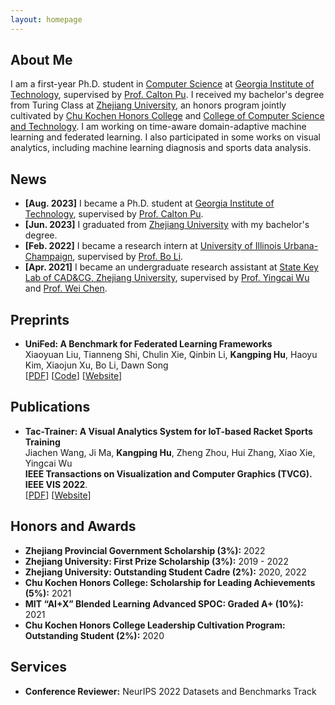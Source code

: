 ```yaml
---
layout: homepage
---
```


## About Me

I am a first-year Ph.D. student in [Computer Science](https://scs.gatech.edu) at [Georgia Institute of Technology](https://gatech.edu), supervised by [Prof. Calton Pu](https://www.cc.gatech.edu/~calton). I received my bachelor's degree from Turing Class at [Zhejiang University](https://www.zju.edu.cn/english), an honors program jointly cultivated by [Chu Kochen Honors College](http://ckc.zju.edu.cn/ckcen) and [College of Computer Science and Technology](http://www.en.cs.zju.edu.cn). I am working on time-aware domain-adaptive machine learning and federated learning. I also participated in some works on visual analytics, including machine learning diagnosis and sports data analysis.

## News

- **[Aug. 2023]** I became a Ph.D. student at [Georgia Institute of Technology](https://gatech.edu), supervised by [Prof. Calton Pu](https://www.cc.gatech.edu/~calton).
- **[Jun. 2023]** I graduated from [Zhejiang University](https://www.zju.edu.cn/english) with my bachelor's degree.
- **[Feb. 2022]** I became a research intern at [University of Illinois Urbana-Champaign](https://illinois.edu), supervised by [Prof. Bo Li](https://aisecure.github.io).
- **[Apr. 2021]** I became an undergraduate research assistant at [State Key Lab of CAD&CG, Zhejiang University](http://www.cad.zju.edu.cn/english.html), supervised by [Prof. Yingcai Wu](http://www.ycwu.org) and [Prof. Wei Chen](http://www.cad.zju.edu.cn/chenwei).

## Preprints

- **UniFed: A Benchmark for Federated Learning Frameworks**
  <br>
  Xiaoyuan Liu, Tianneng Shi, Chulin Xie, Qinbin Li, **Kangping Hu**, Haoyu Kim, Xiaojun Xu, Bo Li, Dawn Song
  <br>
  [[PDF](https://arxiv.org/pdf/2207.10308.pdf)] [[Code](https://github.com/AI-secure/FLBenchmark-toolkit)] [[Website](https://unifedbenchmark.github.io)]

## Publications

- **Tac-Trainer: A Visual Analytics System for IoT-based Racket Sports Training**
  <br>
  Jiachen Wang, Ji Ma, **Kangping Hu**, Zheng Zhou, Hui Zhang, Xiao Xie, Yingcai Wu
  <br>
  **IEEE Transactions on Visualization and Computer Graphics (TVCG). IEEE VIS 2022**.
  <br>
  [[PDF](https://zjuidg.org/source/projects/TacTrainer/TacTrainer.pdf)] [[Website](https://zjuidg.org/publications/TacTrainer)]

## Honors and Awards

 - **Zhejiang Provincial Government Scholarship (3%):** 2022
 - **Zhejiang University: First Prize Scholarship (3%):** 2019 - 2022
 - **Zhejiang University: Outstanding Student Cadre (2%):** 2020, 2022
 - **Chu Kochen Honors College: Scholarship for Leading Achievements (5%):** 2021
 - **MIT “AI+X” Blended Learning Advanced SPOC: Graded A+ (10%):** 2021
 - **Chu Kochen Honors College Leadership Cultivation Program: Outstanding Student (2%):** 2020

## Services

- **Conference Reviewer:** NeurIPS 2022 Datasets and Benchmarks Track
